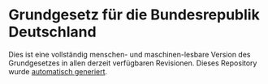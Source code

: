 # Grundgesetz für die Bundesrepublik Deutschland

Dies ist eine vollständig menschen- und maschinen-lesbare Version des Grundgesetzes in allen derzeit verfügbaren Revisionen. Dieses Repository wurde [automatisch generiert](https://github.com/c3e/grundgesetz-dev).
